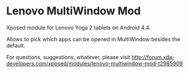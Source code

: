 Lenovo MultiWindow Mod
======================

Xposed module for Lenovo Yoga 2 tablets on Android 4.4.

Allows to pick which apps can be opened in MultiWindow besides the default.

For questions, suggestions, whatever, please visit
http://forum.xda-developers.com/xposed/modules/lenovo-multiwindow-mod-t2985909
